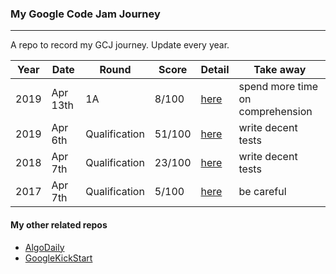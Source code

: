 ### My Google Code Jam Journey
---

A repo to record my GCJ journey. Update every year.

| Year | Date | Round | Score | Detail | Take away |
| --- | --- |--- | --- | --- | --- |
| 2019 | Apr 13th | 1A | 8/100 | [here](/2019/1a/result.md) | spend more time on comprehension |
| 2019 | Apr 6th | Qualification | 51/100 | [here](/2019/qualification/result.md) | write decent tests |
| 2018 | Apr 7th | Qualification | 23/100 | [here](/2018/result.md) | write decent tests |
| 2017 | Apr 7th | Qualification| 5/100 | [here](/2017/result.md) | be careful |

#### My other related repos
- [AlgoDaily](https://github.com/calvinchankf/AlgoDaily)
- [GoogleKickStart](https://github.com/calvinchankf/GoogleKickStart)